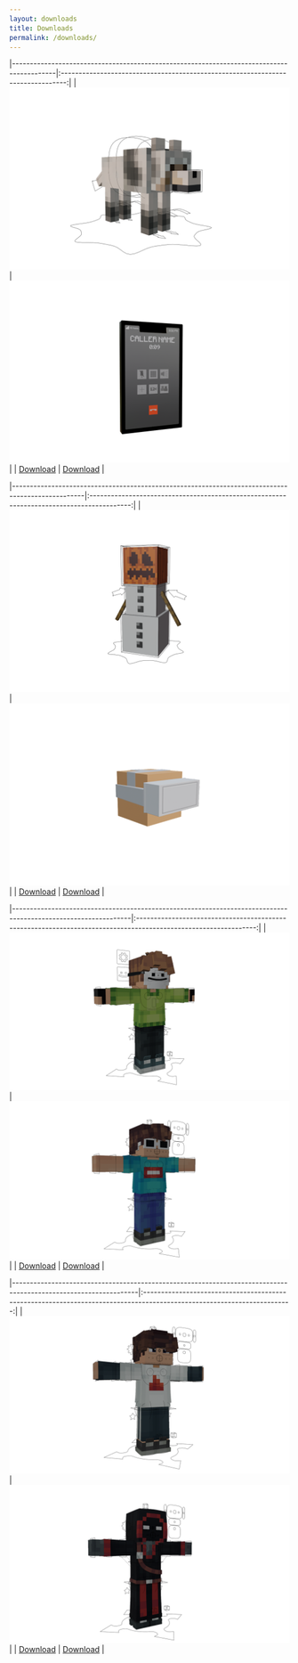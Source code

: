 ```yaml
---
layout: downloads
title: Downloads
permalink: /downloads/
---
```


|------------------------------------------------------------------------------------------|:-------------------------------------------------------------------------------:|
| <img src="/assets/images/for-downloads/Dog Rig.png">                                     | <img src="/assets/images/for-downloads/Phone.png">                              |
| <a href="https://cdn.blueanimates.com/blender/rigs/Dog Rig.blend">Download</a> | <a href="https://cdn.blueanimates.com/blender/rigs/Phone.blend">Download</a> |

|--------------------------------------------------------------------------------------------------|:-----------------------------------------------------------------------------------------:|
| <img src="/assets/images/for-downloads/Snowman Rig.png">                                         | <img src="/assets/images/for-downloads/VR Headset.png">                                   |
| <a href="https://cdn.blueanimates.com/blender/rigs/Snowman Rig.blend">Download</a> | <a href="https://cdn.blueanimates.com/blender/rigs/VR Headset.blend">Download</a> |

|---------------------------------------------------------------------------------------------------------------|:---------------------------------------------------------------------------------------------------------------:|
| <img src="/assets/images/for-downloads/dreamthumb.png">                                                            | <img src="/assets/images/for-downloads/georgethumb.png">                                                             | 
| <a href="https://github.com/Korbs-Studio/blueanimates-cdn/raw/main/blender/rigs/Dream.blend">Download</a> | <a href="https://github.com/Korbs-Studio/blueanimates-cdn/raw/main/blender/rigs/George.blend">Download</a> |

|-----------------------------------------------------------------------------------------------------------------|:-----------------------------------------------------------------------------------------------------------------------:|
| <img src="/assets/images/for-downloads/sapnapthumb.png">                                                             | <img src="/assets/images/for-downloads/bbhthumb.png">                                                                        | 
| <a href="https://github.com/Korbs-Studio/blueanimates-cdn/raw/main/blender/rigs/Sapnap.blend">Download</a> | <a href="https://github.com/Korbs-Studio/blueanimates-cdn/raw/main/blender/rigs/BadBoyHalo.blend">Download</a> |